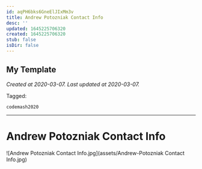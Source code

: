 ```yaml
---
id: aqPH6bks6GneElJIxMm3v
title: Andrew Potozniak Contact Info
desc: ''
updated: 1645225706320
created: 1645225706320
stub: false
isDir: false
---
```

My Template
---

_Created at 2020-03-07._
_Last updated at 2020-03-07._



Tagged: 
```
codemash2020
```


---

# Andrew Potozniak Contact Info


![Andrew Potozniak Contact Info.jpg](assets/Andrew-Potozniak Contact Info.jpg)

